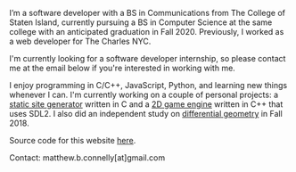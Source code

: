 I’m a software developer with a BS in Communications from The College of Staten Island, currently pursuing a BS in Computer Science at the same college with an anticipated graduation in Fall 2020. Previously, I worked as a web developer for The Charles NYC.

I'm currently looking for a software developer internship, so please contact me at the email below if you're interested in working with me.

I enjoy programming in C/C++, JavaScript, Python, and learning new things whenever I can. I'm currently working on a couple of personal projects: a <a href="https://github.com/mattConn/cssg">static site generator</a> written in C and a <a href="https://github.com/mattConn/sdl-game">2D game engine</a> written in C++ that uses SDL2. I also did an independent study on <a href="https://github.com/mattConn/differential-geometry-exercises">differential geometry</a> in Fall 2018.


Source code for this website <a href="https://github.com/mattConn/mattconn.github.io">here</a>.

Contact: matthew.b.connelly[at]gmail.com
